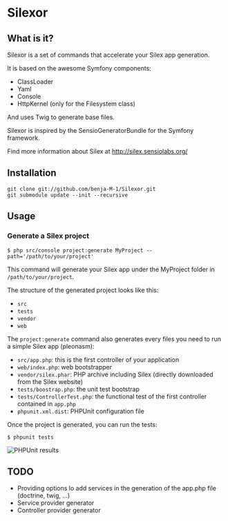 # Silexor

## What is it?

Silexor is a set of commands that accelerate your Silex app generation.

It is based on the awesome Symfony components:

* ClassLoader
* Yaml
* Console
* HttpKernel (only for the Filesystem class)

And uses Twig to generate base files.

Silexor is inspired by the SensioGeneratorBundle for the Symfony framework.

Find more information about Silex at http://silex.sensiolabs.org/

## Installation

    git clone git://github.com/benja-M-1/Silexor.git
    git submodule update --init --recursive


## Usage

### Generate a Silex project

    $ php src/console project:generate MyProject --path='/path/to/your/project'

This command will generate your Silex app under the MyProject folder in `/path/to/your/project`.

The structure of the generated project looks like this:

* `src`
* `tests`
* `vendor`
* `web`

The `project:generate` command also generates every files you need to run a simple Silex app (pleonasm):

* `src/app.php`: this is the first controller of your application
* `web/index.php`: web bootstrapper
* `vendor/silex.phar`: PHP archive including Silex  (directly downloaded from the Silex website)
* `tests/boostrap.php`: the unit test bootstrap
* `tests/ControllerTest.php`: the functional test of the first controller contained in `app.php`
* `phpunit.xml.dist`: PHPUnit configuration file

Once the project is generated, you can run the tests:

    $ phpunit tests

![PHPUnit results](https://github.com/benja-M-1/Silexor/blob/master/src/Silexor/Resources/doc/phpunit_result.png?raw=true)


## TODO

* Providing options lo add services in the generation of the app.php file (doctrine, twig, ...)
* Service provider generator
* Controller provider generator
